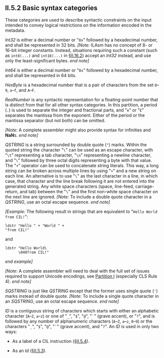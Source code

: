 ## II.5.2 Basic syntax categories

These categories are used to describe syntactic constraints on the input intended to convey logical restrictions on the information encoded in the metadata.

_Int32_ is either a decimal number or "`0x`" followed by a hexadecimal number, and shall be represented in 32 bits. _[Note:_ ILAsm has no concept of 8- or 16-bit integer constants. Instead, situations requiring such a constant (such as `int8(...)` and `int16(...)` in §[II.16.2](ii.16.2-field-init-metadata.md)) accept an _Int32_ instead, and use only the least-significant bytes. _end note]_

_Int64_ is either a decimal number or "`0x`" followed by a hexadecimal number, and shall be represented in 64 bits.

_HexByte_ is a hexadecimal number that is a pair of characters from the set `0`&ndash;`9`, `a`&ndash;`f`, and `A`&ndash;`F`.

_RealNumber_ is any syntactic representation for a floating-point number that is distinct from that for all other syntax categories. In this partition, a period (`.`) is used to separate the integer and fractional parts, and "`e`" or "`E`" separates the mantissa from the exponent. Either of the period or the mantissa separator (but not both) can be omitted.

_[Note:_ A complete assembler might also provide syntax for infinities and **NaN**s. _end note]_

_QSTRING_ is a string surrounded by double quote (`"`) marks. Within the quoted string the character "`\`" can be used as an escape character, with "`\t`" representing a tab character, "`\n`" representing a newline character, and "`\`" followed by three octal digits representing a byte with that value. The "`+`" operator can be used to concatenate string literals. This way, a long string can be broken across multiple lines by using "`+`" and a new string on each line. An alternative is to use "`\`" as the last character in a line, in which case, that character and the line break following it are not entered into the generated string. Any white space characters (space, line-feed, carriage-return, and tab) between the "`\`" and the first non-white space character on the next line are ignored. _[Note:_ To include a double quote character in a _QSTRING_, use an octal escape sequence. _end note]_

_[Example:_ The following result in strings that are equivalent to "`Hello World from CIL!`":

 ```ilasm
 ldstr "Hello " + "World " +
 "from CIL!"
 ```

and

 ```ilasm
 ldstr "Hello World\
       \040from CIL!"
 ```

_end example]_

_[Note:_ A complete assembler will need to deal with the full set of issues required to support Unicode encodings, see [Partition I](#todo-missing-hyperlink) (especially CLS Rule 4). _end note]_

_SQSTRING_ is just like _QSTRING_ except that the former uses single quote (`'`) marks instead of double quote. _[Note:_ To include a single quote character in an _SQSTRING_, use an octal escape sequence. _end note]_

_ID_ is a contiguous string of characters which starts with either an alphabetic character (`A`&ndash;`Z`, `a`&ndash;`z`) or one of "`_`", "`$`", "`@`", "`` ` ``" (grave accent), or "`?`", and is followed by any number of alphanumeric characters (`A`&ndash;`Z`, `a`&ndash;`z`, `0`&ndash;`9`) or the characters "`_`", "`$`", "`@`", "`` ` ``" (grave accent), and "`?`". An _ID_ is used in only two ways:

 * As a label of a CIL instruction (§[II.5.4](ii.5.4-labels-and-lists-of-labels.md)).

 * As an _Id_ (§[II.5.3](ii.5.3-identifiers.md)).
